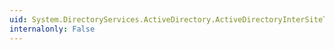 ```yaml
---
uid: System.DirectoryServices.ActiveDirectory.ActiveDirectoryInterSiteTransport.ToString
internalonly: False
---
```

